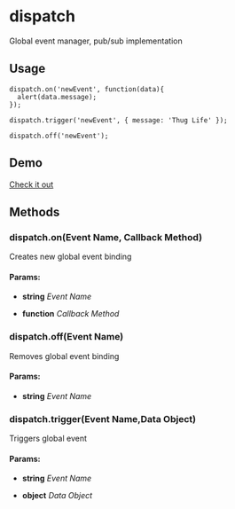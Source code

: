 # dispatch

Global event manager, pub/sub implementation

## Usage

    dispatch.on('newEvent', function(data){
      alert(data.message);
    });

    dispatch.trigger('newEvent', { message: 'Thug Life' });

    dispatch.off('newEvent');

## Demo

[Check it out](http://kenwheeler.github.io/dispatch/)

## Methods

### dispatch.on(Event Name, Callback Method)

Creates new global event binding

#### Params:

* **string** *Event Name*

* **function** *Callback Method*

### dispatch.off(Event Name)

Removes global event binding

#### Params:

* **string** *Event Name*

### dispatch.trigger(Event Name,Data Object)

Triggers global event

#### Params:

* **string** *Event Name*

* **object** *Data Object*
